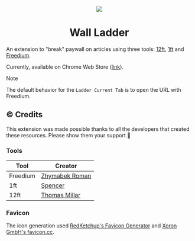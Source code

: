 <p align="center">
  <img src="src/assets/icons/favicon.ico" />
</p>

<h1 align="center">Wall Ladder</h1>

An extension to "break" paywall on articles using three tools: [12ft](https://12ft.io/), [1ft](https://1ft.io/) and [Freedium](https://freedium.cfd/).

Currently, available on Chrome Web Store ([link](https://chromewebstore.google.com/detail/wall-ladder/jibjmejehigmlahpehiaojhjfddiddcd)).

> [!NOTE]
> The default behavior for the `Ladder Current Tab` is to open the URL with Freedium.

## ©️ Credits

This extension was made possible thanks to all the developers that created these resources. Please show them your support 👋

### Tools

| Tool | Creator |
|-------|--------|
|Freedium|[Zhymabek Roman](https://github.com/ZhymabekRoman)|
|1ft|[Spencer](https://github.com/fired)|
|12ft|[Thomas Millar](https://twitter.com/thmsmlr)|

### Favicon

The icon generation used [RedKetchup's Favicon Generator](https://redketchup.io/favicon-generator) and [Xoron GmbH's favicon.cc](https://www.favicon.cc/).

